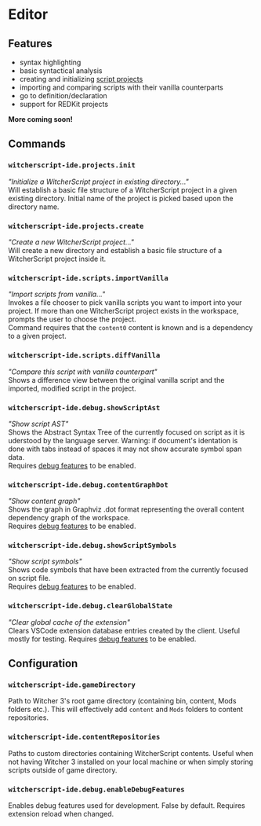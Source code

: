 # Editor

## Features

<!--TODO add demo pictures or gifs for each point-->
- syntax highlighting
- basic syntactical analysis
- creating and initializing [script projects](./project-system.md)
- importing and comparing scripts with their vanilla counterparts
- go to definition/declaration
- support for REDKit projects

**More coming soon!**


## Commands

### `witcherscript-ide.projects.init`
*"Initialize a WitcherScript project in existing directory..."*  
Will establish a basic file structure of a WitcherScript project in a given existing directory. Initial name of the project is picked based upon the directory name.

### `witcherscript-ide.projects.create` 
*"Create a new WitcherScript project..."*  
Will create a new directory and establish a basic file structure of a WitcherScript project inside it.

### `witcherscript-ide.scripts.importVanilla`
*"Import scripts from vanilla..."*  
Invokes a file chooser to pick vanilla scripts you want to import into your project. If more than one WitcherScript project exists in the workspace, prompts the user to choose the project.  
Command requires that the `content0` content is known and is a dependency to a given project.

### `witcherscript-ide.scripts.diffVanilla`
*"Compare this script with vanilla counterpart"*  
Shows a difference view between the original vanilla script and the imported, modified script in the project.

### `witcherscript-ide.debug.showScriptAst`
*"Show script AST"*  
Shows the Abstract Syntax Tree  of the currently focused on script as it is uderstood by the language server.
Warning: if document's identation is done with tabs instead of spaces it may not show accurate symbol span data.  
Requires [debug features](#witcherscript-idedebugenabledebugfeatures) to be enabled.

### `witcherscript-ide.debug.contentGraphDot`
*"Show content graph"*  
Shows the graph in Graphviz .dot format representing the overall content dependency graph of the workspace.  
Requires [debug features](#witcherscript-idedebugenabledebugfeatures) to be enabled.

### `witcherscript-ide.debug.showScriptSymbols`
*"Show script symbols"*  
Shows code symbols that have been extracted from the currently focused on script file.  
Requires [debug features](#witcherscript-idedebugenabledebugfeatures) to be enabled.

### `witcherscript-ide.debug.clearGlobalState`
*"Clear global cache of the extension"*  
Clears VSCode extension database entries created by the client. Useful mostly for testing.
Requires [debug features](#witcherscript-idedebugenabledebugfeatures) to be enabled.


## Configuration

### `witcherscript-ide.gameDirectory`
Path to Witcher 3's root game directory (containing bin, content, Mods folders etc.). This will effectively add `content` and `Mods` folders to content repositories.

### `witcherscript-ide.contentRepositories`
Paths to custom directories containing WitcherScript contents. Useful when not having Witcher 3 installed on your local machine or when simply storing scripts outside of game directory.

### `witcherscript-ide.debug.enableDebugFeatures`
Enables debug features used for development. False by default. Requires extension reload when changed.
